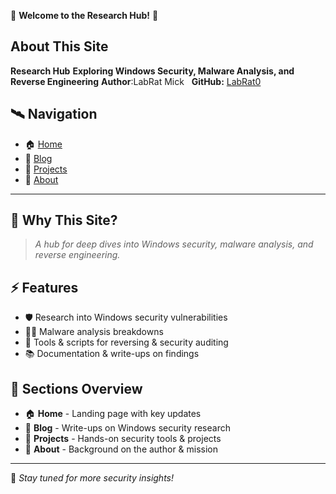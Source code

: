 

🚀 **Welcome to the Research Hub!** 🚀

## About This Site
**Research Hub**
**Exploring Windows Security, Malware Analysis, and Reverse Engineering**
**Author**:LabRat Mick  
**GitHub:** [LabRat0](https://github.com/labrat-0)

## 🛰️ Navigation
- 🏠 [Home](#)
- 📖 [Blog](https://github.com/labrat-0/Cyb3r/blob/main/blog.md)
- 🔬 [Projects](https://github.com/labrat-0/Cyb3r/blob/main/projects.md)
- 📜 [About](#)

---

## 📌 Why This Site?
> *A hub for deep dives into Windows security, malware analysis, and reverse engineering.*

## ⚡ Features
- 🛡️ Research into Windows security vulnerabilities
- 🕵️‍♂️ Malware analysis breakdowns
- 🔗 Tools & scripts for reversing & security auditing
- 📚 Documentation & write-ups on findings

## 📂 Sections Overview
- 🏠 **Home** - Landing page with key updates
- 📖 **Blog** - Write-ups on Windows security research
- 🔬 **Projects** - Hands-on security tools & projects
- 📜 **About** - Background on the author & mission

---

🚀 *Stay tuned for more security insights!*
